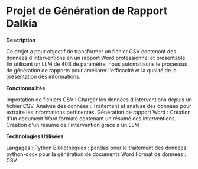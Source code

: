 # Projet de Génération de Rapport Dalkia

**Description**

Ce projet a pour objectif de transformer un fichier CSV contenant des données d'interventions en un rapport Word professionnel et présentable. En utilisant un LLM de 40B de paramètre, nous automatisons le processus de génération de rapports pour améliorer l'efficacité et la qualité de la présentation des informations.

**Fonctionnalités**

Importation de fichiers CSV : Charger les données d'interventions depuis un fichier CSV.
Analyse des données : Traitement et analyse des données pour extraire les informations pertinentes.
Génération de rapport Word : Création d'un document Word formaté contenant un résumé des interventions.
Création d'un résumé de l'intervention grace à un LLM

**Technologies Utilisées**

Langages : Python
Bibliothèques :
pandas pour le traitement des données
python-docx pour la génération de documents Word
Format de données : CSV
